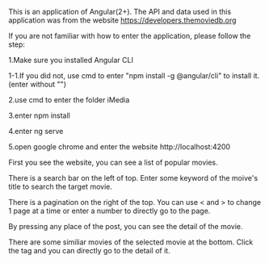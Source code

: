 This is an application of Angular(2+). The API and data used in this application was from the website https://developers.themoviedb.org

If you are not familiar with how to enter the application, please follow the step:

1.Make sure you installed Angular CLI 

1-1.If you did not, use cmd to enter "npm install -g @angular/cli" to install it. (enter without "")

2.use cmd to enter the folder iMedia

3.enter npm install

4.enter ng serve

5.open google chrome and enter the website http://localhost:4200




First you see the website, you can see a list of popular movies.

There is a search bar on the left of top. Enter some keyword of the moive's title to search the target movie.

There is a pagination on the right of the top. You can use < and > to change 1 page at a time or enter a number to directly go to the page.

By pressing any place of the post, you can see the detail of the movie.

There are some similiar movies of the selected movie at the bottom. Click the tag and you can directly go to the detail of it.
